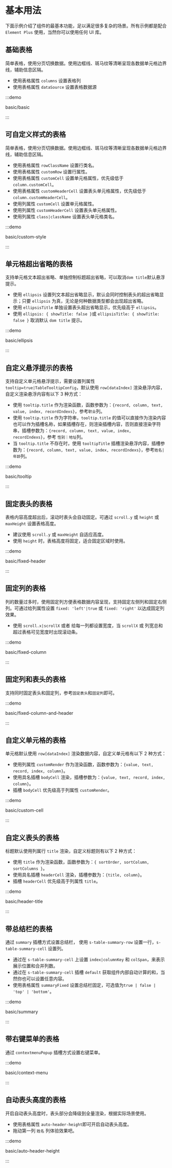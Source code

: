 # 基本用法

下面示例介绍了组件的最基本功能，足以满足很多复杂的场景。所有示例都是配合 `Element Plus` 使用，当然你可以使用任何 UI 库。

## 基础表格

简单表格，使用分页切换数据。使用边框线、斑马纹等清晰呈现各数据单元格边界线，辅助信息区隔。

- 使用表格属性 `columns` 设置表格列
- 使用表格属性 `dataSource` 设置表格数据源

:::demo

basic/basic

:::

## 可自定义样式的表格

简单表格，使用分页切换数据。使用边框线、斑马纹等清晰呈现各数据单元格边界线，辅助信息区隔。

- 使用表格属性 `rowClassName` 设置行类名。
- 使用表格属性 `customRow` 设置行属性。
- 使用表格属性 `customCell` 设置单元格属性，优先级低于 `column.customCell`。
- 使用表格属性 `customHeaderCell` 设置表头单元格属性，优先级低于 `column.customHeaderCell`。
- 使用列属性 `customCell` 设置单元格属性。
- 使用列属性 `customHeaderCell` 设置表头单元格属性。
- 使用列属性 `class|className` 设置表头单元格类名。

:::demo

basic/custom-style

:::

## 单元格超出省略的表格

支持单元格文本超出省略、单独控制标题超出省略，可以取消`dom title`默认悬浮提示。

- 使用 `ellipsis` 设置列文本超出省略显示，默认会同时控制表头的超出省略显示；只要 `ellipsis` 为真，无论是何种数据类型都会出现超出省略。
- 使用 `ellipsisTitle` 单独设置表头超出省略显示，优先级高于 `ellipsis`。
- 使用 `ellipsis: { showTitle: false }`或 `ellipsisTitle: { showTitle: false }` 取消默认 `dom title` 提示。

:::demo

basic/ellipsis

:::

## 自定义悬浮提示的表格

支持自定义单元格悬浮提示，需要设置列属性 `tooltip=true|TableTooltipConfig`，默认使用 `row[dataIndex]` 渲染悬浮内容，自定义渲染悬浮内容有以下 3 种方式：

- 使用 `tooltip.title` 作为渲染函数，函数参数为：`{record, column, text, value, index, recordIndexs}`，参考`职业`列。
- 使用 `tooltip.title` 作为字符串，`tooltip.title` 的值可以直接作为渲染内容也可以作为插槽名称，如果插槽存在，则渲染插槽内容，否则直接渲染字符串，插槽参数为：`{record, column, text, value, index, recordIndexs}`，参考 `性别｜地址`列。
- 当 `tooltip.title` 不存在时，使用 `tooltipTitle` 插槽渲染悬浮内容，插槽参数为：`{record, column, text, value, index, recordIndexs}`，参考`姓名|年龄`列。

:::demo

basic/tooltip

:::

## 固定表头的表格

表格内容高度超出后，滚动时表头会自动固定。可通过 `scroll.y` 或 `height` 或 `maxHeight` 设置表格高度。

- 建议使用 `scroll.y` 或 `maxHeight` 自适应高度。
- 使用 `height` 时，表格高度将固定，适合固定区域时使用。

:::demo

basic/fixed-header

:::

## 固定列的表格

列的数量过多时，使用固定列方便表格数据内容呈现，支持固定左侧列和固定右侧列。可通过给列属性设置 `fixed: 'left'|true` 或 `fixed: 'right'` 以达成固定列效果。

- 使用 `scroll.x|scrollX` 或者 给每一列都设置宽度，当 `scrollX` 或 列宽总和超过表格可见宽度时出现滚动条。

:::demo

basic/fixed-column

:::

## 固定列和表头的表格

支持同时固定表头和固定列，参考`固定表头`和`固定列`即可。

:::demo

basic/fixed-column-and-header

:::

## 自定义单元格的表格

单元格默认使用 `row[dataIndex]` 渲染数据内容，自定义单元格有以下 2 种方式：

- 使用列属性 `customRender` 作为渲染函数，函数参数为：`{value, text, record, index, column}`。
- 使用具名插槽 `bodyCell` 渲染，插槽参数为：`{value, text, record, index, column}`。
- 插槽 `bodyCell` 优先级高于列属性 `customRender`。

:::demo

basic/custom-cell

:::

## 自定义表头的表格

标题默认使用列属行 `title` 渲染，自定义标题则有以下 2 种方式：

- 使用 `title` 作为渲染函数，函数参数为：`{ sortOrder, sortColumn, sortColumns }`。
- 使用具名插槽 `headerCell` 渲染，插槽参数为：`{title, column}`。
- 插槽 `headerCell` 优先级高于列属性 `title`。

:::demo

basic/header-title

:::

## 带总结栏的表格

通过 `summary` 插槽方式设置总结栏， 使用 `s-table-summary-row` 设置一行，`s-table-summary-cell` 设置列。

- 通过在 `s-table-summary-cell` 上设置 `index|columnKey` 和 `colSpan`，来表示展示位置和合并列数。
- 通过在 `s-table-summary-cell` 插槽 `default` 获取组件内部自动计算的和，当然你也可以设置任意内容。
- 使用表格属性 `summaryFixed` 设置总结栏固定，可选值为`true | false | 'top' | 'bottom'`。

:::demo

basic/summary

:::

## 带右键菜单的表格

通过 `contextmenuPopup` 插槽方式设置右键菜单。

:::demo

basic/context-menu

:::

## 自动表头高度的表格

开启自动表头高度时，表头部分会降级到全量渲染，根据实际场景使用。

- 使用表格属性 `auto-header-height`即可开启自动表头高度。
- 拖动第一列 `姓名` 列体验效果吧。

:::demo

basic/auto-header-height

:::
